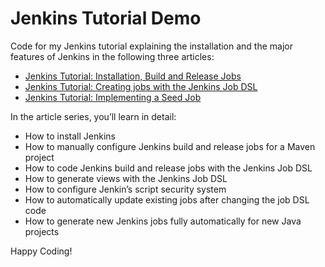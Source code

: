 # Jenkins Tutorial Demo

Code for my Jenkins tutorial explaining the installation and the major features of Jenkins in the following three articles:

- [Jenkins Tutorial: Installation, Build and Release Jobs](https://www.happycoders.eu/jenkins-tutorial-installation-build-and-release-jobs/)
- [Jenkins Tutorial: Creating jobs with the Jenkins Job DSL](https://www.happycoders.eu/jenkins-tutorial-creating-jobs-with-the-jenkins-job-dsl/)
- [Jenkins Tutorial: Implementing a Seed Job](https://www.happycoders.eu/jenkins-tutorial-implementing-a-seed-job/)

In the article series, you’ll learn in detail:

- How to install Jenkins
- How to manually configure Jenkins build and release jobs for a Maven project
- How to code Jenkins build and release jobs with the Jenkins Job DSL
- How to generate views with the Jenkins Job DSL
- How to configure Jenkin’s script security system
- How to automatically update existing jobs after changing the job DSL code
- How to generate new Jenkins jobs fully automatically for new Java projects

Happy Coding!
